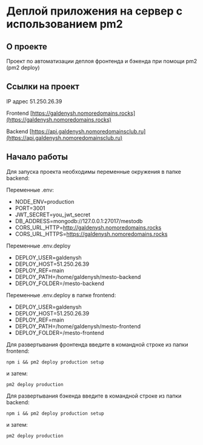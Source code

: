 # Деплой приложения на сервер с использованием pm2

## О проекте

Проект по автоматизации деплоя фронтенда и бэкенда при помощи pm2 (pm2 deploy)

## Ссылки на проект

IP адрес 51.250.26.39

Frontend [https://galdenysh.nomoredomains.rocks](https://galdenysh.nomoredomains.rocks)

Backend [https://api.galdenysh.nomoredomainsclub.ru](https://api.galdenysh.nomoredomainsclub.ru)

## Начало работы

Для запуска проекта необходимы переменные окружения в папке backend:

Переменные .env:
- NODE_ENV=production
- PORT=3001
- JWT_SECRET=you_jwt_secret
- DB_ADDRESS=mongodb://127.0.0.1:27017/mestodb
- CORS_URL_HTTP=http://galdenysh.nomoredomains.rocks
- CORS_URL_HTTPS=https://galdenysh.nomoredomains.rocks

Переменные .env.deploy
- DEPLOY_USER=galdenysh
- DEPLOY_HOST=51.250.26.39
- DEPLOY_REF=main
- DEPLOY_PATH=/home/galdenysh/mesto-backend
- DEPLOY_FOLDER=/mesto-backend

Переменные .env.deploy в папке frontend:
- DEPLOY_USER=galdenysh
- DEPLOY_HOST=51.250.26.39
- DEPLOY_REF=main
- DEPLOY_PATH=/home/galdenysh/mesto-frontend
- DEPLOY_FOLDER=/mesto-frontend

Для развертывания фронтенда введите в командной строке из папки frontend:

```
npm i && pm2 deploy production setup
```
и затем:

```
pm2 deploy production
```

Для развертывания бэкенда введите в командной строке из папки backend:

```
npm i && pm2 deploy production setup
```
и затем:

```
pm2 deploy production
```
